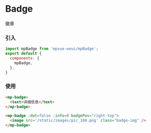 # Badge

徽章

<imgPreview imgUrl="/assets/badge.png"/>

### 引入

``` js
import mpBadge from 'mpvue-weui/mpBadge';
export default {
  components: {
    mpBadge,
  },
}
```

### 使用

``` html
<mp-badge>
  <text>详细信息</text>
</mp-badge>

<mp-badge :dot=false :info=9 badgePos="right-top">
  <image src='/static/images/pic_160.png' class="badge-img" />
</mp-badge>
```
